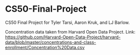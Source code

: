 # CS50-Final-Project
CS50 Final Project for Tyler Tarsi, Aaron Kruk, and LJ Barlow.

Concentration data taken from Harvard Open Data Project. Link: https://github.com/Harvard-Open-Data-Project/harvard-data/blob/master/concentrations-and-class-enrollment/Concentration%20Data.csv